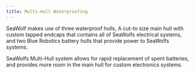 ```yaml
---
title: Multi-Hull Waterproofing
---
```


SeaWolf makes use of three waterproof hulls, A cut-to size main hull with custom tapped endcaps that contains all of SeaWolfs electrical systems, and two Blue Robotics battery hulls that provide power to SeaWolfs systems.

SeaWolfs Multi-Hull system allows for rapid replacement of spent batteries, and provides more room in the main hull for custom electronics systems.